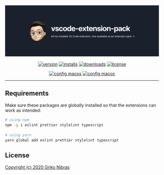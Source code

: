 <!-- markdownlint-disable MD033 MD041 -->

[![vscode-extension-pack](./header.png)](.)

<div align="center">

[![version](https://badgen.net/vs-marketplace/v/grikomsn.vscode-extension-pack)][self]
[![installs](https://badgen.net/vs-marketplace/i/grikomsn.vscode-extension-pack)][self]
[![downloads](https://badgen.net/vs-marketplace/d/grikomsn.vscode-extension-pack)][self]
[![license](https://badgen.net/github/license/grikomsn/vscode-extension-pack)][license]

[![config macos](https://badgen.net/badge/macos/settings.json/black)](./settings.macos.json)
[![config macos](https://badgen.net/badge/windows/settings.json/black)](./settings.windows.json)

</div>

---

## Requirements

Make sure these packages are globally installed so that the extensions can work as intended:

```sh
# using npm
npm -g i eslint prettier stylelint typescript

# using yarn
yarn global add eslint prettier stylelint typescript
```

## License

[Copyright (c) 2020 Griko Nibras](./LICENSE)

[self]: https://marketplace.visualstudio.com/items?itemName=grikomsn.vscode-extension-pack
[license]: https://marketplace.visualstudio.com/items/grikomsn.vscode-extension-pack/license
